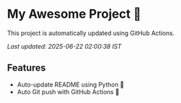 # My Awesome Project 🚀

This project is automatically updated using GitHub Actions.

_Last updated: 2025-06-22 02:00:38 IST_

## Features
- Auto-update README using Python 🐍
- Auto Git push with GitHub Actions 🤖
